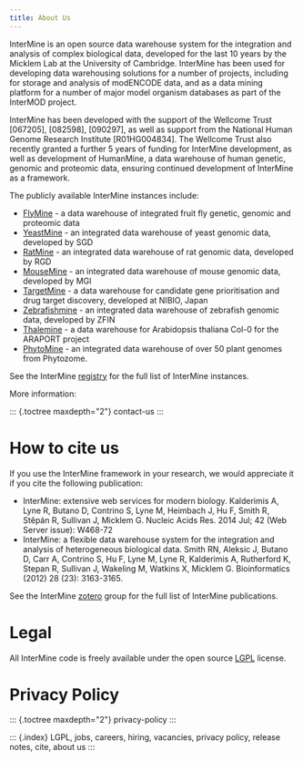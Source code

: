 ```yaml
---
title: About Us
---
```


InterMine is an open source data warehouse system for the integration
and analysis of complex biological data, developed for the last 10 years
by the Micklem Lab at the University of Cambridge. InterMine has been
used for developing data warehousing solutions for a number of projects,
including for storage and analysis of modENCODE data, and as a data
mining platform for a number of major model organism databases as part
of the InterMOD project.

InterMine has been developed with the support of the Wellcome Trust
\[067205\], \[082598\], \[090297\], as well as support from the National
Human Genome Research Institute \[R01HG004834\]. The Wellcome Trust also
recently granted a further 5 years of funding for InterMine development,
as well as development of HumanMine, a data warehouse of human genetic,
genomic and proteomic data, ensuring continued development of InterMine
as a framework.

The publicly available InterMine instances include:

-   [FlyMine](http://www.flymine.org) - a data warehouse of integrated
    fruit fly genetic, genomic and proteomic data
-   [YeastMine](http://yeastmine.yeastgenome.org) - an integrated data
    warehouse of yeast genomic data, developed by SGD
-   [RatMine](http://ratmine.mcw.edu/ratmine) - an integrated data
    warehouse of rat genomic data, developed by RGD
-   [MouseMine](http://www.mousemine.org) - an integrated data warehouse
    of mouse genomic data, developed by MGI
-   [TargetMine](https://targetmine.mizuguchilab.org/targetmine) - a
    data warehouse for candidate gene prioritisation and drug target
    discovery, developed at NIBIO, Japan
-   [Zebrafishmine](http://www.Zebrafishmine.org) - an integrated data
    warehouse of zebrafish genomic data, developed by ZFIN
-   [Thalemine](https://bar.utoronto.ca/thalemine) - a data warehouse
    for Arabidopsis thaliana Col-0 for the ARAPORT project
-   [PhytoMine](https://phytozome.jgi.doe.gov/phytomine) - an integrated
    data warehouse of over 50 plant genomes from Phytozome.

See the InterMine [registry](http://registry.intermine.org) for the full
list of InterMine instances.

More information:

::: {.toctree maxdepth="2"}
contact-us
:::

How to cite us
==============

If you use the InterMine framework in your research, we would appreciate
it if you cite the following publication:

-   InterMine: extensive web services for modern biology. Kalderimis A,
    Lyne R, Butano D, Contrino S, Lyne M, Heimbach J, Hu F, Smith R,
    Stěpán R, Sullivan J, Micklem G. Nucleic Acids Res. 2014 Jul; 42
    (Web Server issue): W468-72
-   InterMine: a flexible data warehouse system for the integration and
    analysis of heterogeneous biological data. Smith RN, Aleksic J,
    Butano D, Carr A, Contrino S, Hu F, Lyne M, Lyne R, Kalderimis A,
    Rutherford K, Stepan R, Sullivan J, Wakeling M, Watkins X,
    Micklem G. Bioinformatics (2012) 28 (23): 3163-3165.

See the InterMine
[zotero](https://www.zotero.org/groups/2117194/intermine/) group for the
full list of InterMine publications.

Legal
=====

All InterMine code is freely available under the open source
[LGPL](http://www.gnu.org/licenses/lgpl.html) license.

Privacy Policy
==============

::: {.toctree maxdepth="2"}
privacy-policy
:::

::: {.index}
LGPL, jobs, careers, hiring, vacancies, privacy policy, release notes,
cite, about us
:::
